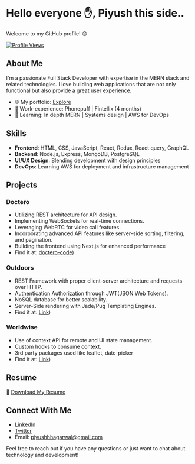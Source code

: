 # Hello everyone ✋, Piyush this side..

Welcome to my GitHub profile! 😊

[![Profile Views](https://visitor-badge.glitch.me/badge?page_id=piyushsultaniya.piyushsultaniya)](https://github.com/piyushsultaniya)

## About Me

I'm a passionate Full Stack Developer with expertise in the MERN stack and related technologies. I love building web applications that are not only functional but also provide a great user experience.

- 🌐 My portfolio: [Explore](https://piyushsultaniya.netlify.app)
- 💼 Work-experience: Phonepuff | Fintellix (4 months)
- 🚀 Learning: In depth MERN | Systems design | AWS for DevOps

## Skills

- **Frontend**: HTML, CSS, JavaScript, React, Redux, React query, GraphQL
- **Backend**: Node.js, Express, MongoDB, PostgreSQL
- **UI/UX Design**: Blending development with design principles
- **DevOps**: Learning AWS for deployment and infrastructure management

## Projects

### Doctero
- Utilizing REST architecture for API design.
- Implementing WebSockets for real-time connections.
- Leveraging WebRTC for video call features.
- Incorporating advanced API features like server-side sorting, filtering, and pagination.
- Building the frontend using Next.js for enhanced performance
- Find it at: [doctero-code](https://github.com/gitPiyushhh/doctero))

### Outdoors
- REST Framework with proper client-server architecture and requests over HTTP.
- Authentication Authorization through JWT(JSON Web Tokens).
- NoSQL database for better scalability.
- Server-Side rendering with Jade/Pug Templating Engines.
- Find it at: [Link](https://github.com/gitPiyushhh/Natours-API))

### Worldwise
- Use of context API for remote and UI state management.
- Custom hooks to consume context.
- 3rd party packages used like leaflet, date-picker
- Find it at: [Link](https://github.com/gitPiyushhh/Worldwise))

## Resume

📄 [Download My Resume](https://drive.google.com/file/d/1EaXA_c6Jmz4j-Woz3Idg__Sf_kxInYBo/view?usp=sharing) 

## Connect With Me

- [LinkedIn](https://www.linkedin.com/in/piyush-sultaniya-a5296a220/)
- [Twitter](https://twitter.com/PiyushA89312692)
- Email: piyushhhagarwal@gmail.com

Feel free to reach out if you have any questions or just want to chat about technology and development!
